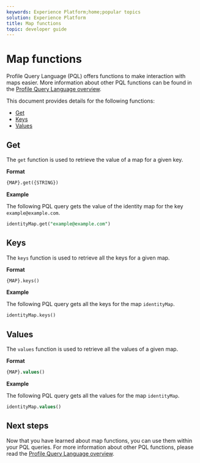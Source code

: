```yaml
---
keywords: Experience Platform;home;popular topics
solution: Experience Platform
title: Map functions
topic: developer guide
---
```


# Map functions

Profile Query Language (PQL) offers functions to make interaction with maps easier. More information about other PQL functions can be found in the [Profile Query Language overview](../profile_query_language.md).

This document provides details for the following functions:

- [Get](#get)
- [Keys](#keys)
- [Values](#values)

## Get

The `get` function is used to retrieve the value of a map for a given key.

**Format**

```sql
{MAP}.get({STRING})
```

**Example**

The following PQL query gets the value of the identity map for the key `example@example.com`.

```sql
identityMap.get("example@example.com")
```

## Keys

The `keys` function is used to retrieve all the keys for a given map.

**Format**

```sql
{MAP}.keys()
```

**Example**

The following PQL query gets all the keys for the map `identityMap`.

```sql
identityMap.keys()
```

## Values

The `values` function is used to retrieve all the values of a given map.

**Format**

```sql
{MAP}.values()
```

**Example**

The following PQL query gets all the values for the map `identityMap`.

```sql
identityMap.values()
```

## Next steps

Now that you have learned about map functions, you can use them within your PQL queries. For more information about other PQL functions, please read the [Profile Query Language overview](../profile_query_language.md).